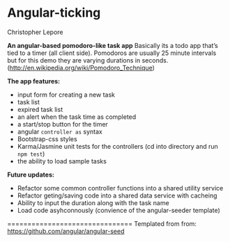Angular-ticking 
====================================================
Christopher Lepore

**An angular-based pomodoro-like task app**
Basically its a todo app that’s tied to a timer (all client side). Pomodoros are usually 25 minute intervals but for this demo they are varying durations in seconds.
(http://en.wikipedia.org/wiki/Pomodoro_Technique)

**The app features:**
- input form for creating a new task
- task list
- expired task list
- an alert when the task time as completed
- a start/stop button for the timer
- angular `controller as` syntax
- Bootstrap-css styles
- Karma/Jasmine unit tests for the controllers (cd into directory and run `npm test`)
- the ability to load sample tasks


**Future updates:**
- Refactor some common controller functions into a shared utility service
- Refactor geting/saving code into a shared data service with cacheing
- Ability to input the duration along with the task name
- Load code asyhconnously (convience of the angular-seeder template)




===============================
Templated from from: https://github.com/angular/angular-seed
